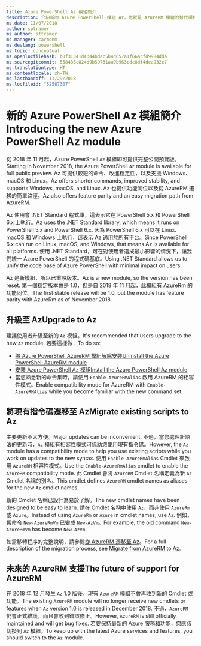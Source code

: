 ```yaml
---
title: Azure PowerShell Az 模組簡介
description: 介紹新的 Azure PowerShell 模組 Az，也就是 AzureRM 模組的替代項目。
ms.date: 11/07/2018
author: sptramer
ms.author: sttramer
ms.manager: carmonm
ms.devlang: powershell
ms.topic: conceptual
ms.openlocfilehash: b0f31341d4344bdac5b4d657a1f66acfd9984dda
ms.sourcegitcommit: 558436c824d9b59731aa9b963cdc8df4dea932e7
ms.translationtype: HT
ms.contentlocale: zh-TW
ms.lasthandoff: 11/29/2018
ms.locfileid: "52587307"
---
```

# <a name="introducing-the-new-azure-powershell-az-module"></a><span data-ttu-id="2bb2e-103">新的 Azure PowerShell Az 模組簡介</span><span class="sxs-lookup"><span data-stu-id="2bb2e-103">Introducing the new Azure PowerShell Az module</span></span>

<span data-ttu-id="2bb2e-104">從 2018 年 11 月起，Azure PowerShell `Az` 模組即可提供完整公開預覽版。</span><span class="sxs-lookup"><span data-stu-id="2bb2e-104">Starting in November 2018, the Azure PowerShell `Az` module is available for full public preview.</span></span>
<span data-ttu-id="2bb2e-105">Az 可提供較短的命令、改進穩定性，以及支援 Windows、macOS 和 Linux。</span><span class="sxs-lookup"><span data-stu-id="2bb2e-105">Az offers shorter commands, improved stability, and supports Windows, macOS, and Linux.</span></span> <span data-ttu-id="2bb2e-106">Az 也提供功能同位以及從 AzureRM 遷移的簡單路徑。</span><span class="sxs-lookup"><span data-stu-id="2bb2e-106">Az also offers feature parity and an easy migration path from AzureRM.</span></span>

<span data-ttu-id="2bb2e-107">Az 使用會 .NET Standard 程式庫，這表示它在 PowerShell 5.x 和 PowerShell 6.x 上執行。</span><span class="sxs-lookup"><span data-stu-id="2bb2e-107">Az uses the .NET Standard library, which means it runs on PowerShell 5.x and PowerShell 6.x.</span></span>
<span data-ttu-id="2bb2e-108">因為 PowerShell 6.x 可以在 Linux、macOS 和 Windows 上執行，這表示 Az 適用於所有平台。</span><span class="sxs-lookup"><span data-stu-id="2bb2e-108">Since PowerShell 6.x can run on Linux, macOS, and Windows, that means Az is available for all platforms.</span></span>
<span data-ttu-id="2bb2e-109">使用 .NET Standard，可在對使用者造成最小影響的情況下，讓我們統一 Azure PowerShell 的程式碼基底。</span><span class="sxs-lookup"><span data-stu-id="2bb2e-109">Using .NET Standard allows us to unify the code base of Azure PowerShell with minimal impact on users.</span></span>

<span data-ttu-id="2bb2e-110">Az 是新模組，所以已重設版本。</span><span class="sxs-lookup"><span data-stu-id="2bb2e-110">Az is a new module, so the version has been reset.</span></span> <span data-ttu-id="2bb2e-111">第一個穩定版本會是 1.0，但是自 2018 年 11 月起，此模組有 AzureRm 的功能同位。</span><span class="sxs-lookup"><span data-stu-id="2bb2e-111">The first stable release will be 1.0, but the module has feature parity with AzureRm as of November 2018.</span></span>

## <a name="upgrade-to-az"></a><span data-ttu-id="2bb2e-112">升級至 Az</span><span class="sxs-lookup"><span data-stu-id="2bb2e-112">Upgrade to Az</span></span>

<span data-ttu-id="2bb2e-113">建議使用者升級至新的 `Az` 模組。</span><span class="sxs-lookup"><span data-stu-id="2bb2e-113">It's recommended that users upgrade to the new `Az` module.</span></span> <span data-ttu-id="2bb2e-114">若要這樣做：</span><span class="sxs-lookup"><span data-stu-id="2bb2e-114">To do so:</span></span>

* [<span data-ttu-id="2bb2e-115">將 Azure PowerShell AzureRM 模組解除安裝</span><span class="sxs-lookup"><span data-stu-id="2bb2e-115">Uninstall the Azure PowerShell AzureRM module</span></span>](/powershell/azure/uninstall-azurerm-ps)
* [<span data-ttu-id="2bb2e-116">安裝 Azure PowerShell Az 模組</span><span class="sxs-lookup"><span data-stu-id="2bb2e-116">Install the Azure PowerShell Az module</span></span>](/powershell/azure/install-az-ps)
* <span data-ttu-id="2bb2e-117">當您熟悉新的命令集時，請使用 `Enable-AzureRMAlias` 啟用 AzureRM 的相容性模式。</span><span class="sxs-lookup"><span data-stu-id="2bb2e-117">Enable compatibility mode for AzureRM with `Enable-AzureRMAlias` while you become familiar with the new command set.</span></span>

## <a name="migrate-existing-scripts-to-az"></a><span data-ttu-id="2bb2e-118">將現有指令碼遷移至 Az</span><span class="sxs-lookup"><span data-stu-id="2bb2e-118">Migrate existing scripts to Az</span></span>

<span data-ttu-id="2bb2e-119">主要更新不太方便。</span><span class="sxs-lookup"><span data-stu-id="2bb2e-119">Major updates can be inconvenient.</span></span> <span data-ttu-id="2bb2e-120">不過，當您處理新語法的更新時，`Az` 模組有相容性模式可協助您使用現有指令碼。</span><span class="sxs-lookup"><span data-stu-id="2bb2e-120">However, the `Az` module has a compatibility mode to help you use existing scripts while you work on updates to the new syntax.</span></span> <span data-ttu-id="2bb2e-121">使用 `Enable-AzureRmAlias` Cmdlet 來啟用 `AzureRM` 相容性模式。</span><span class="sxs-lookup"><span data-stu-id="2bb2e-121">Use the `Enable-AzureRmAlias` cmdlet to enable the `AzureRM` compatibility mode.</span></span> <span data-ttu-id="2bb2e-122">此 Cmdlet 會將 `AzureRM` Cmdlet 名稱定義為新 `Az` Cmdlet 名稱的別名。</span><span class="sxs-lookup"><span data-stu-id="2bb2e-122">This cmdlet defines `AzureRM` cmdlet names as aliases for the new `Az` cmdlet names.</span></span>

<span data-ttu-id="2bb2e-123">新的 Cmdlet 名稱已設計為易於了解。</span><span class="sxs-lookup"><span data-stu-id="2bb2e-123">The new cmdlet names have been designed to be easy to learn.</span></span> <span data-ttu-id="2bb2e-124">請在 Cmdlet 名稱中使用 `Az`，而非使用 `AzureRm` 或 `Azure`。</span><span class="sxs-lookup"><span data-stu-id="2bb2e-124">Instead of using `AzureRm` or `Azure` in cmdlet names, use `Az`.</span></span> <span data-ttu-id="2bb2e-125">例如，舊命令 `New-AzureRmVm` 已變成 `New-AzVm`。</span><span class="sxs-lookup"><span data-stu-id="2bb2e-125">For example, the old command `New-AzureRmVm` has become `New-AzVm`.</span></span>

<span data-ttu-id="2bb2e-126">如需移轉程序的完整說明，請參閱[從 AzureRM 遷移至 Az](migrate-from-azurerm-to-az.md)。</span><span class="sxs-lookup"><span data-stu-id="2bb2e-126">For a full description of the migration process, see [Migrate from AzureRM to Az](migrate-from-azurerm-to-az.md).</span></span>

## <a name="the-future-of-support-for-azurerm"></a><span data-ttu-id="2bb2e-127">未來的 AzureRM 支援</span><span class="sxs-lookup"><span data-stu-id="2bb2e-127">The future of support for AzureRM</span></span>

<span data-ttu-id="2bb2e-128">在 2018 年 12 月發生 `Az` 1.0 版後，現有 `AzureRM` 模組不會再收到新的 Cmdlet 或功能。</span><span class="sxs-lookup"><span data-stu-id="2bb2e-128">The existing `AzureRM` module will no longer receive new cmdlets or features when `Az` version 1.0 is released in December 2018.</span></span> <span data-ttu-id="2bb2e-129">不過，`AzureRM` 仍會正式維護，而且會收到錯誤修正。</span><span class="sxs-lookup"><span data-stu-id="2bb2e-129">However, `AzureRM` is still officially maintained and will get bug fixes.</span></span> <span data-ttu-id="2bb2e-130">若要保持最新的 Azure 服務和功能，您應該切換到 `Az` 模組。</span><span class="sxs-lookup"><span data-stu-id="2bb2e-130">To keep up with the latest Azure services and features, you should switch to the `Az` module.</span></span>